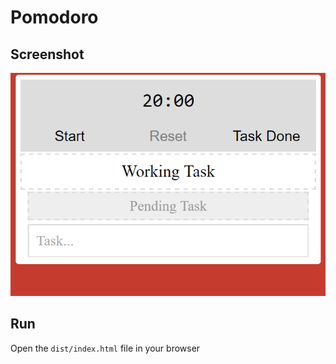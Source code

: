 # Pomodoro

## Screenshot

![App Screenshot](screenshot.png)

## Run

Open the `dist/index.html` file in your browser
